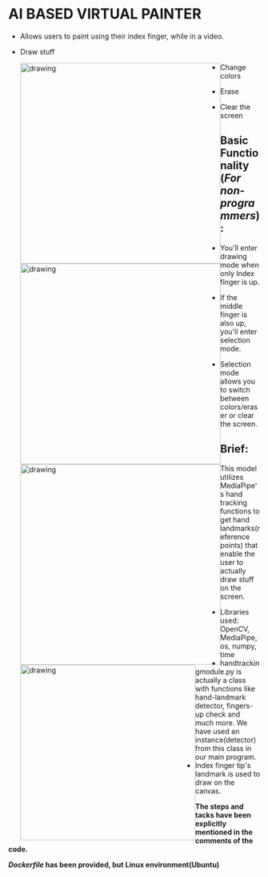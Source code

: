# AI BASED VIRTUAL PAINTER

- Allows users to paint using their index finger, while in a video.

- Draw stuff

  <img src="Utilities/Images/1.gif" style="float: left;" alt="drawing" width="400"/>

- Change colors

  <img src="Utilities/Images/2.gif" style="float: left;" alt="drawing" width="400"/>

- Erase

  <img src="Utilities/Images/3.gif" style="float: left;" alt="drawing" width="400"/>

- Clear the screen

  <img src="Utilities/Images/4.gif" style="float: left;" alt="drawing" width="350"/>



## Basic Functionality (*For non-programmers*) :

- You'll enter drawing mode when only Index finger is up.

- If the middle finger is also up, you'll enter selection mode.
- Selection mode allows you to switch between colors/eraser or clear the screen.

## Brief:

This model utilizes MediaPipe's hand tracking functions to get hand landmarks(reference points) that enable the user to actually draw stuff on the screen. 

- Libraries used: OpenCV, MediaPipe, os, numpy, time
- handtrackingmodule.py is actually a class with functions like hand-landmark detector, fingers-up check and much more. We have used an instance(detector) from this class in our main program.
- Index finger tip's landmark is used to draw on the canvas.

**The steps and tacks have been explicitly mentioned in the comments of the code.**

***Dockerfile* has been provided, but Linux environment(Ubuntu)**

